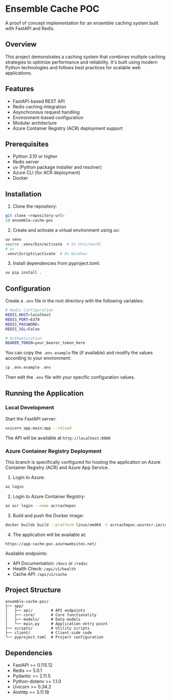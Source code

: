 # Ensemble Cache POC

A proof of concept implementation for an ensemble caching system built with FastAPI and Redis.

## Overview

This project demonstrates a caching system that combines multiple caching strategies to optimize performance and reliability. It's built using modern Python technologies and follows best practices for scalable web applications.

## Features

- FastAPI-based REST API
- Redis caching integration
- Asynchronous request handling
- Environment-based configuration
- Modular architecture
- Azure Container Registry (ACR) deployment support

## Prerequisites

- Python 3.10 or higher
- Redis server
- uv (Python package installer and resolver)
- Azure CLI (for ACR deployment)
- Docker

## Installation

1. Clone the repository:
```bash
git clone <repository-url>
cd ensemble-cache-poc
```

2. Create and activate a virtual environment using uv:
```bash
uv venv
source .venv/bin/activate  # On Unix/macOS
# or
.venv\Scripts\activate  # On Windows
```

3. Install dependencies from pyproject.toml:
```bash
uv pip install .
```

## Configuration

Create a `.env` file in the root directory with the following variables:

```bash
# Redis Configuration
REDIS_HOST=localhost
REDIS_PORT=6379
REDIS_PASSWORD=
REDIS_SSL=False

# Authentication
BEARER_TOKEN=your_bearer_token_here
```

You can copy the `.env.example` file (if available) and modify the values according to your environment:

```bash
cp .env.example .env
```

Then edit the `.env` file with your specific configuration values.

## Running the Application

### Local Development

Start the FastAPI server:
```bash
uvicorn app.main:app --reload
```

The API will be available at `http://localhost:8000`

### Azure Container Registry Deployment

This branch is specifically configured for hosting the application on Azure Container Registry (ACR) and Azure App Service.

1. Login to Azure:
```bash
az login
```

2. Login to Azure Container Registry:
```bash
az acr login --name acrcachepoc
```

3. Build and push the Docker image:
```bash
docker buildx build --platform linux/amd64 -t acrcachepoc.azurecr.io/cache-poc:latest --push .
```

4. The application will be available at:
```
https://app-cache-poc.azurewebsites.net/
```

Available endpoints:
- API Documentation: `/docs` or `/redoc`
- Health Check: `/api/v1/health`
- Cache API: `/api/v1/cache`

## Project Structure

```
ensemble-cache-poc/
├── app/
│   ├── api/        # API endpoints
│   ├── core/       # Core functionality
│   ├── models/     # Data models
│   └── main.py     # Application entry point
├── scripts/        # Utility scripts
├── client/         # Client-side code
└── pyproject.toml  # Project configuration
```

## Dependencies

- FastAPI >= 0.115.12
- Redis >= 5.0.1
- Pydantic >= 2.11.5
- Python-dotenv >= 1.1.0
- Uvicorn >= 0.34.2
- Aiohttp >= 3.11.18